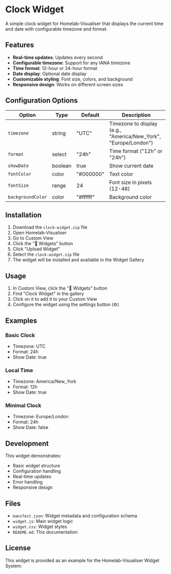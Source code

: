 # Clock Widget

A simple clock widget for Homelab-Visualiser that displays the current time and date with configurable timezone and format.

## Features

- **Real-time updates**: Updates every second
- **Configurable timezone**: Support for any IANA timezone
- **Time format**: 12-hour or 24-hour format
- **Date display**: Optional date display
- **Customizable styling**: Font size, colors, and background
- **Responsive design**: Works on different screen sizes

## Configuration Options

| Option | Type | Default | Description |
|--------|------|---------|-------------|
| `timezone` | string | "UTC" | Timezone to display (e.g., "America/New_York", "Europe/London") |
| `format` | select | "24h" | Time format ("12h" or "24h") |
| `showDate` | boolean | true | Show current date |
| `fontColor` | color | "#000000" | Text color |
| `fontSize` | range | 24 | Font size in pixels (12-48) |
| `backgroundColor` | color | "#ffffff" | Background color |

## Installation

1. Download the `clock-widget.zip` file
2. Open Homelab-Visualiser
3. Go to Custom View
4. Click the "🔧 Widgets" button
5. Click "Upload Widget"
6. Select the `clock-widget.zip` file
7. The widget will be installed and available in the Widget Gallery

## Usage

1. In Custom View, click the "🔧 Widgets" button
2. Find "Clock Widget" in the gallery
3. Click on it to add it to your Custom View
4. Configure the widget using the settings button (⚙️)

## Examples

### Basic Clock
- Timezone: UTC
- Format: 24h
- Show Date: true

### Local Time
- Timezone: America/New_York
- Format: 12h
- Show Date: true

### Minimal Clock
- Timezone: Europe/London
- Format: 24h
- Show Date: false

## Development

This widget demonstrates:
- Basic widget structure
- Configuration handling
- Real-time updates
- Error handling
- Responsive design

## Files

- `manifest.json`: Widget metadata and configuration schema
- `widget.js`: Main widget logic
- `widget.css`: Widget styles
- `README.md`: This documentation

## License

This widget is provided as an example for the Homelab-Visualiser Widget System. 